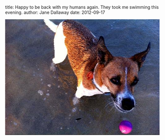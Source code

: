 
title: Happy to be back with my humans again. They took me swimming this evening.
author: Jane Dallaway
date: 2012-09-17

<div>
<a href="/media/Rphoto.JPG">
<img width="500" src="/media/Rphoto.JPG.500.JPG" height="374"></img>
</a>
</div>


 
    